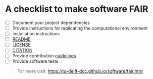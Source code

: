 # A checklist to make software FAIR

- [ ] Document your project dependencies
- [ ] Provide instructions for replicating the computational environment
- [ ] Installation instructions
- [ ] [README](https://github.com/18F/open-source-guide/blob/18f-pages/pages/making-readmes-readable.md)
- [ ] [LICENSE](https://doi.org/10.5281/zenodo.4629662)
- [ ] [CITATION](https://docs.github.com/en/repositories/managing-your-repositorys-settings-and-features/customizing-your-repository/about-citation-files)
- [ ] Provide contribution [guidelines](https://docs.github.com/en/communities/setting-up-your-project-for-healthy-contributions/setting-guidelines-for-repository-contributors)
- [ ] Provide software tests

> For more visit: https://tu-delft-dcc.github.io/software/fair.html

